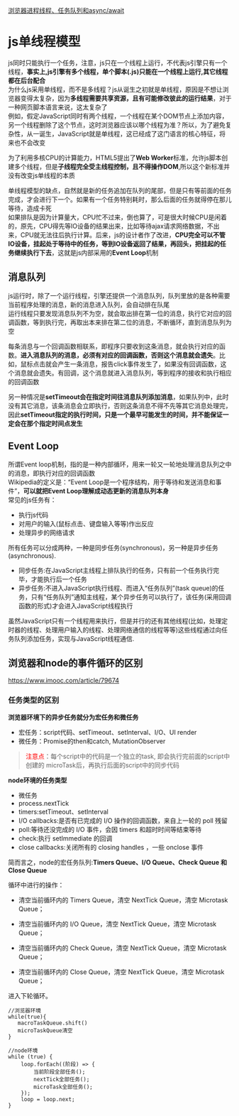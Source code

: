 [浏览器进程线程、任务队列和async/await](https://zhuanlan.zhihu.com/p/146039365)
# js单线程模型
js同时只能执行一个任务，注意，js只在一个线程上运行，不代表js引擎只有一个线程，**事实上,js引擎有多个线程，单个脚本(.js)只能在一个线程上运行,其它线程都在后台配合**  
为什么js采用单线程，而不是多线程？js从诞生之初就是单线程，原因是不想让浏览器变得太复杂，因为**多线程需要共享资源，且有可能修改彼此的运行结果**，对于一种网页脚本语言来说，这太复杂了  
例如，假定JavaScript同时有两个线程，一个线程在某个DOM节点上添加内容，另一个线程删除了这个节点，这时浏览器应该以哪个线程为准？所以，为了避免复杂性，从一诞生，JavaScript就是单线程，这已经成了这门语言的核心特征，将来也不会改变

为了利用多核CPU的计算能力，HTML5提出了**Web Worker**标准，允许js脚本创建多个线程，但是**子线程完全受主线程控制，且不得操作DOM**,所以这个新标准并没有改变js单线程的本质

单线程模型的缺点，自然就是新的任务追加在队列的尾部，但是只有等前面的任务完成，才会进行下一个。如果有一个任务特别耗时，那么后面的任务就得停在那儿等待，造成卡死  
如果排队是因为计算量大，CPU忙不过来，倒也算了，可是很大时候CPU是闲着的，原先，CPU得先等IO设备的结果出来，比如等待ajax请求网络数据，不出来，CPU就无法往后执行计算。后来，js的设计者作了改进，**CPU完全可以不管IO设备，挂起处于等待中的任务，等到IO设备返回了结果，再回头，把挂起的任务继续执行下去**，这就是js内部采用的**Event Loop**机制
## 消息队列
js运行时，除了一个运行线程，引擎还提供一个消息队列，队列里放的是各种需要当前程序处理的消息，新的消息进入队列，会自动排在队尾  
运行线程只要发现消息队列不为空，就会取出排在第一位的消息，执行它对应的回调函数，等到执行完，再取出本来排在第二位的消息，不断循环，直到消息队列为空  

每条消息与一个回调函数相联系，即程序只要收到这条消息，就会执行对应的函数。**进入消息队列的消息，必须有对应的回调函数，否则这个消息就会遗失**。比如，鼠标点击就会产生一条消息，报告click事件发生了，如果没有回调函数，这个消息就会遗失。有回调，这个消息就进入消息队列，等到程序的接收和执行相应的回调函数  

另一种情况是**setTimeout会在指定时间往消息队列添加消息**，如果队列中，此时没有其它消息，该条消息会立即执行，否则这条消息不得不先等其它消息处理完，因此**setTimeout指定的执行时间，只是一个最早可能发生的时间，并不能保证一定会在那个指定时间点发生**
## Event Loop
所谓Event loop机制，指的是一种内部循环，用来一轮又一轮地处理消息队列之中的消息，即执行对应的回调函数  
Wikipedia的定义是：“Event Loop是一个程序结构，用于等待和发送消息和事件”，**可以就把Event Loop理解成动态更新的消息队列本身**  
常见的js任务有：
* 执行js代码
* 对用户的输入(鼠标点击、键盘输入等等)作出反应
* 处理异步的网络请求

所有任务可以分成两种，一种是同步任务(synchronous)，另一种是异步任务(asynchronous).  
* 同步任务:在JavaScript主线程上排队执行的任务，只有前一个任务执行完毕，才能执行后一个任务  
* 异步任务:不进入JavaScript执行线程、而进入“任务队列”(task queue)的任务，只有“任务队列”通知主线程，某个异步任务可以执行了，该任务(采用回调函数的形式)才会进入JavaScript线程执行

虽然JavaScript只有一个线程用来执行，但是并行的还有其他线程(比如，处理定时器的线程、处理用户输入的线程、处理网络通信的线程等等)这些线程通过向任务队列添加任务，实现与JavaScript线程通信.
## 浏览器和node的事件循环的区别
https://www.imooc.com/article/79674
### 任务类型的区别
**浏览器环境下的异步任务就分为宏任务和微任务**
* 宏任务：script代码、setTimeout、setInterval、I/O、UI render
* 微任务：Promise的then和catch, MutationObserver
><font color="red">注意点</font>：每个script中的代码是一个独立的task, 即会执行完前面的script中创建的 microTask后，再执行后面的script中的同步代码  

**node环境的任务类型** 
* 微任务
* process.nextTick
* timers:setTimeout、setInterval
* I/O callbacks:是否有已完成的 I/O 操作的回调函数，来自上一轮的 poll 残留
* poll:等待还没完成的 I/O 事件，会因 timers 和超时时间等结束等待
* check:执行 setImmediate 的回调
* close callbacks:关闭所有的 closing handles ，一些 onclose 事件

简而言之，node的宏任务队列:**Timers Queue、I/O Queue、Check Queue 和 Close Queue**  

循环中进行的操作：
* 清空当前循环内的 Timers Queue，清空 NextTick Queue，清空 Microtask Queue；

* 清空当前循环内的 I/O Queue，清空 NextTick Queue，清空 Microtask Queue；

* 清空当前循环内的 Check Queue，清空 NextTick Queue，清空 Microtask Queue；

* 清空当前循环内的 Close Queue，清空 NextTick Queue，清空 Microtask Queue；

进入下轮循环。
````
//浏览器环境
while(true){
   macroTaskQueue.shift()
   microTaskQueue清空
}

//node环境
while (true) {
    loop.forEach((阶段) => {
        当前阶段全部任务();
        nextTick全部任务();
        microTask全部任务();
    });
    loop = loop.next;
}
````
